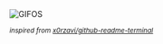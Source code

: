<div align="justify">
<picture>
    <source media="(prefers-color-scheme: dark)" srcset="https://i.ibb.co/tBmhBD5/output-gif.gif">
    <source media="(prefers-color-scheme: light)" srcset="https://i.ibb.co/tBmhBD5/output-gif.gif">
    <img alt="GIFOS" src="https://i.ibb.co/tBmhBD5/output-gif.gif">
</picture>

<sub><i>inspired from [x0rzavi/github-readme-terminal](https://github.com/x0rzavi/github-readme-terminal)</i></sub>

</div>

<!-- Image deletion URL: https://ibb.co/hs7MsVv/0d2143dfe54e5bd6f9bc898513773565 -->